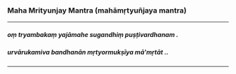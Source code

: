### Maha Mrityunjay Mantra (mahāmṛtyuñjaya mantra)

---

##### oṃ tryambakaṃ yajāmahe sugandhiṃ puṣṭivardhanam .
##### urvārukamiva bandhanān mṛtyormukṣīya mā'mṛtāt ..

---